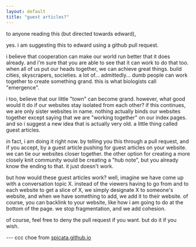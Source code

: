 ```yaml
---
layout: default
title: "guest articles?"
---
```


to anyone reading this (but directed towards edward),

yes. i am suggesting this to edward using a github pull request.

i believe that cooperation can make our world run better that it does already. and i'm sure that you are able to see that it can work to do that too. when all of us put our heads together, we can achieve great things. build cities, skyscrapers, societies. a lot of... admittedly... dumb people can work together to create something grand. this is what biologists call "emergence".

i too, believe that our little "town" can become grand. however, what good would it do if our websites stay isolated from each other? if this continues, we are only sister websites in name. nothing actually binds our websites together except saying that we are "working together" on our index pages. and so i suggest a new idea that is actually very old. a little thing called guest articles.

in fact, i am doing it right now. by telling you this through a pull request, and if you accept, by a guest article pushing for guest articles on your website. we can tie our websites closer together. the other option for creating a more closely knit community would be creating a "hub note", but you already know the ending to that. it just doesn't work.

but how would these guest articles work? well, imagine we have come up with a conversation topic X. instead of the viewers having to go from and to each website to get a slice of X, we simply designate X to someone's website, and when we have something to add, we add it to their website. of course, you can backlink to your website, like how i am going to do at the bottom of the page. we stop fragmentation, and we add cohesion.

of course, feel free to deny the pull request if you want. but do it if you wish.

--- ccc choe from [spicata.github.io](https://spicata.github.io)